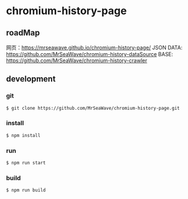 # chromium-history-page

## roadMap

网页：https://mrseawave.github.io/chromium-history-page/
JSON DATA: https://github.com/MrSeaWave/chromium-history-dataSource
BASE: https://github.com/MrSeaWave/chromium-history-crawler

## development

### git

```bash
$ git clone https://github.com/MrSeaWave/chromium-history-page.git
```

### install

```bash
$ npm install
```

### run

```bash
$ npm run start
```

### build

```bash
$ npm run build
```

